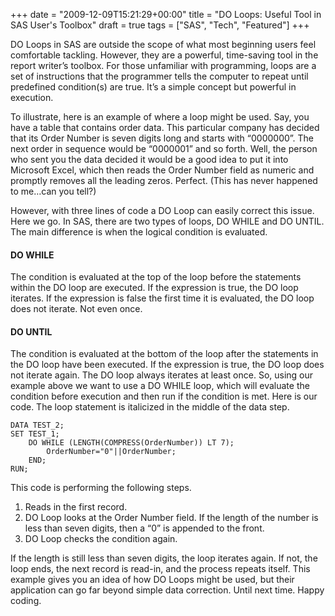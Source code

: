 +++
date = "2009-12-09T15:21:29+00:00"
title = "DO Loops: Useful Tool in SAS User's Toolbox"
draft = true
tags = ["SAS", "Tech", "Featured"]
+++

DO Loops in SAS are outside the scope of what most beginning users feel comfortable tackling. However, they are a powerful, time-saving tool in the report writer’s toolbox. For those unfamiliar with programming, loops are a set of instructions that the programmer tells the computer to repeat until predefined condition(s) are true. It’s a simple concept but powerful in execution. 

To illustrate, here is an example of where a loop might be used. Say, you have a table that contains order data. This particular company has decided that its Order Number is seven digits long and starts with “0000000”. The next order in sequence would be “0000001” and so forth. Well, the person who sent you the data decided it would be a good idea to put it into Microsoft Excel, which then reads the Order Number field as numeric and promptly removes all the leading zeros. Perfect. (This has never happened to me…can you tell?) 

However, with three lines of code a DO Loop can easily correct this issue. Here we go. In SAS, there are two types of loops, DO WHILE and DO UNTIL. The main difference is when the logical condition is evaluated. 

#### DO WHILE 
The condition is evaluated at the top of the loop before the statements within the DO loop are executed. If the expression is true, the DO loop iterates. If the expression is false the first time it is evaluated, the DO loop does not iterate. Not even once. 

#### DO UNTIL
The condition is evaluated at the bottom of the loop after the statements in the DO loop have been executed. If the expression is true, the DO loop does not iterate again. The DO loop always iterates at least once. So, using our example above we want to use a DO WHILE loop, which will evaluate the condition before execution and then run if the condition is met. Here is our code. The loop statement is italicized in the middle of the data step.

```
DATA TEST_2;
SET TEST_1;
	DO WHILE (LENGTH(COMPRESS(OrderNumber)) LT 7);
    	OrderNumber="0"||OrderNumber;
	END;
RUN;
```

This code is performing the following steps. 

1. Reads in the first record. 
2. DO Loop looks at the Order Number field. If the length of the number is less than seven digits, then a “0” is appended to the front. 
3. DO Loop checks the condition again. 

If the length is still less than seven digits, the loop iterates again. If not, the loop ends, the next record is read-in, and the process repeats itself. This example gives you an idea of how DO Loops might be used, but their application can go far beyond simple data correction. Until next time. Happy coding.
